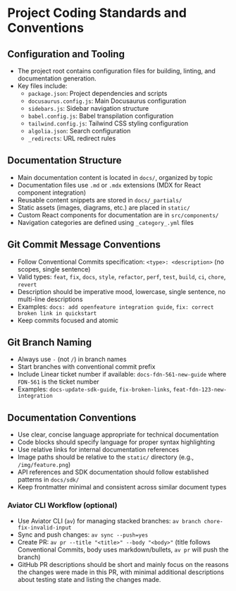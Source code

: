 # Project Coding Standards and Conventions

## Configuration and Tooling

- The project root contains configuration files for building, linting, and documentation generation.
- Key files include:
  - `package.json`: Project dependencies and scripts
  - `docusaurus.config.js`: Main Docusaurus configuration
  - `sidebars.js`: Sidebar navigation structure
  - `babel.config.js`: Babel transpilation configuration
  - `tailwind.config.js`: Tailwind CSS styling configuration
  - `algolia.json`: Search configuration
  - `_redirects`: URL redirect rules

## Documentation Structure

- Main documentation content is located in `docs/`, organized by topic
- Documentation files use `.md` or `.mdx` extensions (MDX for React component integration)
- Reusable content snippets are stored in `docs/_partials/`
- Static assets (images, diagrams, etc.) are placed in `static/`
- Custom React components for documentation are in `src/components/`
- Navigation categories are defined using `_category_.yml` files

## Git Commit Message Conventions

- Follow Conventional Commits specification: `<type>: <description>` (no scopes, single sentence)
- Valid types: `feat`, `fix`, `docs`, `style`, `refactor`, `perf`, `test`, `build`, `ci`, `chore`, `revert`
- Description should be imperative mood, lowercase, single sentence, no multi-line descriptions
- Examples: `docs: add openfeature integration guide`, `fix: correct broken link in quickstart`
- Keep commits focused and atomic

## Git Branch Naming

- Always use `-` (not `/`) in branch names
- Start branches with conventional commit prefix
- Include Linear ticket number if available: `docs-fdn-561-new-guide` where `FDN-561` is the ticket number
- Examples: `docs-update-sdk-guide`, `fix-broken-links`, `feat-fdn-123-new-integration`

## Documentation Conventions

- Use clear, concise language appropriate for technical documentation
- Code blocks should specify language for proper syntax highlighting
- Use relative links for internal documentation references
- Image paths should be relative to the `static/` directory (e.g., `/img/feature.png`)
- API references and SDK documentation should follow established patterns in `docs/sdk/`
- Keep frontmatter minimal and consistent across similar document types

### Aviator CLI Workflow (optional)

- Use Aviator CLI (`av`) for managing stacked branches: `av branch chore-fix-invalid-input`
- Sync and push changes: `av sync --push=yes`
- Create PR: `av pr --title "<title>" --body "<body>"` (title follows Conventional Commits, body uses markdown/bullets, `av pr` will push the branch)
- GitHub PR descriptions should be short and mainly focus on the reasons the changes were made in this PR, with minimal additional descriptions about testing state and listing the changes made.
